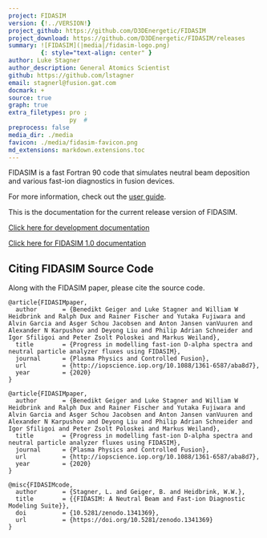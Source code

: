 ```yaml
---
project: FIDASIM
version: {!../VERSION!}
project_github: https://github.com/D3DEnergetic/FIDASIM
project_download: https://github.com/D3DEnergetic/FIDASIM/releases
summary: ![FIDASIM](|media|/fidasim-logo.png)
         {: style="text-align: center" }
author: Luke Stagner
author_description: General Atomics Scientist
github: https://github.com/lstagner
email: stagnerl@fusion.gat.com
docmark: +
source: true
graph: true
extra_filetypes: pro ;
                 py  #
preprocess: false
media_dir: ./media
favicon: ./media/fidasim-favicon.png
md_extensions: markdown.extensions.toc
---
```


FIDASIM is a fast Fortran 90 code that simulates neutral beam deposition and various fast-ion diagnostics in fusion devices.

For more information, check out the [user guide](./page/index.html).

This is the documentation for the current release version of FIDASIM.

[Click here for development documentation](|url|/master/index.html)

[Click here for FIDASIM 1.0 documentation](|url|/release-1.0/index.html)


## Citing FIDASIM Source Code
Along with the FIDASIM paper, please cite the source code.

```
@article{FIDASIMpaper,
  author       = {Benedikt Geiger and Luke Stagner and William W Heidbrink and Ralph Dux and Rainer Fischer and Yutaka Fujiwara and Alvin Garcia and Asger Schou Jacobsen and Anton Jansen vanVuuren and Alexander N Karpushov and Deyong Liu and Philip Adrian Schneider and Igor Sfiligoi and Peter Zsolt Poloskei and Markus Weiland},
  title        = {Progress in modelling fast-ion D-alpha spectra and neutral particle analyzer fluxes using FIDASIM},
  journal      = {Plasma Physics and Controlled Fusion},
  url          = {http://iopscience.iop.org/10.1088/1361-6587/aba8d7},
  year         = {2020}
}
```

```
@article{FIDASIMpaper,
  author       = {Benedikt Geiger and Luke Stagner and William W Heidbrink and Ralph Dux and Rainer Fischer and Yutaka Fujiwara and Alvin Garcia and Asger Schou Jacobsen and Anton Jansen vanVuuren and Alexander N Karpushov and Deyong Liu and Philip Adrian Schneider and Igor Sfiligoi and Peter Zsolt Poloskei and Markus Weiland},
  title        = {Progress in modelling fast-ion D-alpha spectra and neutral particle analyzer fluxes using FIDASIM},
  journal      = {Plasma Physics and Controlled Fusion},
  url          = {http://iopscience.iop.org/10.1088/1361-6587/aba8d7},
  year         = {2020}
}
```

```
@misc{FIDASIMcode,
  author       = {Stagner, L. and Geiger, B. and Heidbrink, W.W.},
  title        = {{FIDASIM: A Neutral Beam and Fast-ion Diagnostic Modeling Suite}},
  doi          = {10.5281/zenodo.1341369},
  url          = {https://doi.org/10.5281/zenodo.1341369}
}
```
